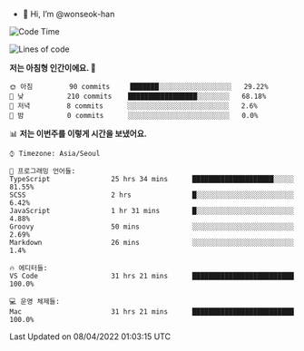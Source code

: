- 👋 Hi, I’m @wonseok-han

<!---
wonseok-han/wonseok-han is a ✨ special ✨ repository because its `README.md` (this file) appears on your GitHub profile.
You can click the Preview link to take a look at your changes.
--->

<!--START_SECTION:waka-->
![Code Time](http://img.shields.io/badge/Code%20Time-330%20hrs%2034%20mins-blue)

![Lines of code](https://img.shields.io/badge/%EC%A0%80%EB%8A%94%20%EC%97%AC%ED%83%9C%EA%B9%8C%EC%A7%80%20-218%20Thousand%20%EC%A4%84%EC%9D%98%20%EC%BD%94%EB%93%9C%EB%A5%BC%20%EC%9E%91%EC%84%B1%ED%96%88%EC%96%B4%EC%9A%94.-blue)

**저는 아침형 인간이에요. 🐤** 

```text
🌞 아침         90 commits     ███████░░░░░░░░░░░░░░░░░░   29.22% 
🌆 낮　         210 commits    █████████████████░░░░░░░░   68.18% 
🌃 저녁         8 commits      ░░░░░░░░░░░░░░░░░░░░░░░░░   2.6% 
🌙 밤　         0 commits      ░░░░░░░░░░░░░░░░░░░░░░░░░   0.0%

```


📊 **저는 이번주를 이렇게 시간을 보냈어요.** 

```text
⌚︎ Timezone: Asia/Seoul

💬 프로그래밍 언어들: 
TypeScript               25 hrs 34 mins      ████████████████████░░░░░   81.55% 
SCSS                     2 hrs               █░░░░░░░░░░░░░░░░░░░░░░░░   6.42% 
JavaScript               1 hr 31 mins        █░░░░░░░░░░░░░░░░░░░░░░░░   4.88% 
Groovy                   50 mins             ░░░░░░░░░░░░░░░░░░░░░░░░░   2.69% 
Markdown                 26 mins             ░░░░░░░░░░░░░░░░░░░░░░░░░   1.4%

🔥 에디터들: 
VS Code                  31 hrs 21 mins      █████████████████████████   100.0%

💻 운영 체제들: 
Mac                      31 hrs 21 mins      █████████████████████████   100.0%

```


 Last Updated on 08/04/2022 01:03:15 UTC
<!--END_SECTION:waka-->
